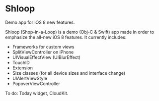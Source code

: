 Shloop
======

Demo app for iOS 8 new features.

Shloop (Shop-in-a-Loop) is a demo (Obj-C & Swift) app made in order to emphasize the all-new iOS 8 features. It currently includes:
- Frameworks for custom views
- SplitViewController on iPhone
- UIVisualEffectView (UIBlurEffect)
- TouchID
- Extension
- Size classes (for all device sizes and interface change)
- UIAlertViewStyle
- PopoverViewController

To do: Today widget, CloudKit.
